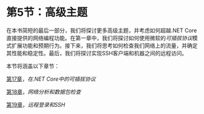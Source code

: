 # 第5节：高级主题

在本书简短的最后一部分，我们将探讨更多高级主题，并考虑如何超越.NET Core直接提供的网络编程功能。在第一章中，我们将探讨如何使用微软的*可插拔协议*模式扩展功能和预期行为。接下来，我们将思考如何检查我们网络上的流量，并确定其性能和稳定性。最后，我们将探讨实现SSH客户端和机器之间的远程访问。 

本节将涵盖以下章节：

[第17章](e49462ea-1ab6-4169-8344-ea62eb381668.xhtml)，*在.NET Core中的可插拔协议*

[第18章](80e475d9-e75c-4b52-918f-026ff6aed613.xhtml)，*网络分析和数据包检查*

[第19章](7a8f4778-7459-42b9-932c-1206701032e2.xhtml)，*远程登录和SSH*
